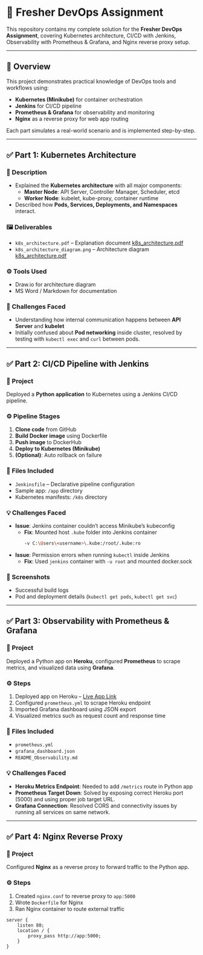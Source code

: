 # 🚀 Fresher DevOps Assignment

This repository contains my complete solution for the **Fresher DevOps Assignment**, covering Kubernetes architecture, CI/CD with Jenkins, Observability with Prometheus & Grafana, and Nginx reverse proxy setup.

---

## 📘 Overview

This project demonstrates practical knowledge of DevOps tools and workflows using:
- **Kubernetes (Minikube)** for container orchestration  
- **Jenkins** for CI/CD pipeline  
- **Prometheus & Grafana** for observability and monitoring  
- **Nginx** as a reverse proxy for web app routing  

Each part simulates a real-world scenario and is implemented step-by-step.

---

## ✅ Part 1: Kubernetes Architecture

### 📄 Description
- Explained the **Kubernetes architecture** with all major components:
  - **Master Node**: API Server, Controller Manager, Scheduler, etcd  
  - **Worker Node**: kubelet, kube-proxy, container runtime  
- Described how **Pods, Services, Deployments, and Namespaces** interact.

### 🖼 Deliverables
- `k8s_architecture.pdf` – Explanation document [k8s_architecture.pdf](k8s_architecture.pdf)
- `k8s_architecture_diagram.png` – Architecture diagram  [k8s_architecture.pdf]([k8s_architecture_diagram.png](k8s_architecture_diagram.png))

### ⚙️ Tools Used
- Draw.io for architecture diagram  
- MS Word / Markdown for documentation  

### 🧩 Challenges Faced
- Understanding how internal communication happens between **API Server** and **kubelet**  
- Initially confused about **Pod networking** inside cluster, resolved by testing with `kubectl exec` and `curl` between pods.

---

## ✅ Part 2: CI/CD Pipeline with Jenkins

### 🧰 Project
Deployed a **Python application** to Kubernetes using a Jenkins CI/CD pipeline.

### ⚙️ Pipeline Stages
1. **Clone code** from GitHub  
2. **Build Docker image** using Dockerfile  
3. **Push image** to DockerHub  
4. **Deploy to Kubernetes (Minikube)**  
5. **(Optional)**: Auto rollback on failure  

### 🧾 Files Included
- `Jenkinsfile` – Declarative pipeline configuration  
- Sample app: `/app` directory  
- Kubernetes manifests: `/k8s` directory  

### 💡 Challenges Faced
- **Issue**: Jenkins container couldn’t access Minikube’s kubeconfig  
  - **Fix**: Mounted host `.kube` folder into Jenkins container  
    ```bash
    -v C:\Users\<username>\.kube:/root/.kube:ro
    ```
- **Issue**: Permission errors when running `kubectl` inside Jenkins  
  - **Fix**: Used `jenkins` container with `-u root` and mounted docker.sock  

### 📸 Screenshots
- Successful build logs  
- Pod and deployment details (`kubectl get pods`, `kubectl get svc`)  

---

## ✅ Part 3: Observability with Prometheus & Grafana

### 🧰 Project
Deployed a Python app on **Heroku**, configured **Prometheus** to scrape metrics, and visualized data using **Grafana**.

### ⚙️ Steps
1. Deployed app on Heroku – [Live App Link](https://your-app.herokuapp.com)  
2. Configured `prometheus.yml` to scrape Heroku endpoint  
3. Imported Grafana dashboard using JSON export  
4. Visualized metrics such as request count and response time  

### 🧾 Files Included
- `prometheus.yml`  
- `grafana_dashboard.json`  
- `README_Observability.md`  

### 💡 Challenges Faced
- **Heroku Metrics Endpoint**: Needed to add `/metrics` route in Python app  
- **Prometheus Target Down**: Solved by exposing correct Heroku port (5000) and using proper job target URL.  
- **Grafana Connection**: Resolved CORS and connectivity issues by running all services on same network.  

---

## ✅ Part 4: Nginx Reverse Proxy

### 🧰 Project
Configured **Nginx** as a reverse proxy to forward traffic to the Python app.

### ⚙️ Steps
1. Created `nginx.conf` to reverse proxy to `app:5000`  
2. Wrote `Dockerfile` for Nginx  
3. Ran Nginx container to route external traffic  

```nginx
server {
    listen 80;
    location / {
        proxy_pass http://app:5000;
    }
}

